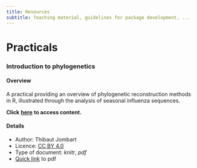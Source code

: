 ```yaml
---
title: Resources
subtitle: Teaching material, guidelines for package development, ...
---
```



# Practicals

### Introduction to phylogenetics

#### Overview
A practical providing an overview of phylogenetic reconstruction methods in R, illustrated through the analysis of seasonal influenza sequences.

**Click**  [**here**](https://github.com/reconhub/phylo-practical) **to access content.**

#### Details

- Author: Thibaut Jombart
- Licence: [CC BY 4.0](https://creativecommons.org/licenses/by/4.0/)
- Type of document: *knitr*, *pdf*
-  [Quick link](https://raw.githubusercontent.com/reconhub/phylo-practical/master/phylo-practical.pdf) to pdf



